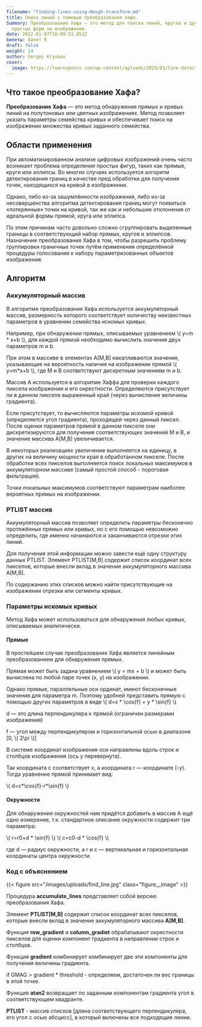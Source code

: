```yaml
---
filename: "finding-lines-using-Hough-transform.md"
title: Поиск линий с помощью преобразования Хафа.
Summary: Преобразование Хафа — это метод для поиска линий, кругов и других
  простых форм на изображении.
date: 2022-01-07T16:09:53.851Z
билеты: Билет 9
draft: false
weight: 14
author: Sergey Kryukov
cover:
  image: https://learnopencv.com/wp-content/uploads/2019/03/line-detection.jpg
---
```


## Что такое преобразование Хафа?

**Преобразование Хафа** — это метод обнаружения прямых и кривых линий на полутоновых или цветных изображениях.
Метод позволяет указать параметры семейства кривых и обеспечивает поиск на изображении множества кривых заданного семейства.

## Области применения 

При автоматизированном анализе цифровых изображений очень часто возникает проблема определения простых фигур, 
таких как прямые, круги или эллипсы. Во многих случаях используется алгоритм детектирования границ в качестве 
пред обработки для получения точек, находящихся на кривой в изображении. 

Однако, либо из-за зашумлённости изображения, либо из-за несовершенства алгоритма детектирования границ могут появиться 
«потерянные» точки на кривой, так же как и небольшие отклонения от идеальной формы прямой, круга или эллипса.

По этим причинам часто довольно сложно сгруппировать выделенные границы в соответствующий набор прямых, кругов и эллипсов. 
Назначение преобразования Хафа в том, чтобы разрешить проблему группировки граничных точек путём применения определённой 
процедуры голосования к набору параметризованных объектов изображения.

## Алгоритм

### Аккумуляторный массив

В алгоритме преобразования Хафа используется аккумуляторный массив, размерность которого соответствует 
количеству неизвестных параметров в уравнении семейства искомых кривых.

Например, при обнаружении прямых, описываемых уравнением \\( y=m * x+b \\), для каждой прямой необходимо вычислить значения 
двух параметров m и b. 

При этом в массиве в элементах A[M,B] накапливаются значения, указывающие на вероятность
наличия на изображении прямой \\( y=m*x+b \\), где M и B соответствуют дискретным значениям m и b.

Массив A используется в алгоритме Хаффа для проверки каждого пиксела изображения и его окрестности. 
Определяются присутствует ли в данном пикселе выраженный край (через вычисление величины градиента).

Если присутствует, то вычисляются параметры искомой кривой (определяется угол градиента), проходящей через данный пиксел. 
После оценки параметров прямой в данном пикселе они дискретизируются для получения соответствующих значений M и B, 
и значение массива A[M,B] увеличивается. 

В некоторых реализациях увеличение выполняется на единицу, в других на величину мощности края в 
обработанном пикселе. После обработки всех пикселов выполняется поиск локальных максимумов в 
аккумуляторном массиве (самый простой способ - пороговая фильтрация). 

Точки локальных максимумов соответствуют параметрам наиболее вероятных прямых на изображении. 

### PTLIST массив

Аккумуляторный массив позволяет определить параметры бесконечно протяжённых прямых или кривых, 
но с его помощью невозможно определить, где именно начинаются и заканчиваются отрезки этих линий. 

Для получения этой информации можно завести ещё одну структуру данных PTLIST. 
Элемент PTLIST[M,B] содержит список координат всех пикселов, которые внесли вклад в значение аккумуляторного 
массива A[M,B]. 

По содержанию этих списков можно найти присутствующие на изображении отрезки или сегменты кривых.

### Параметры искомых кривых

Метод Хафа может использоваться для обнаружения любых кривых, описываемых аналитически.


#### Прямые
В простейшем случае преобразование Хафа является линейным преобразованием для обнаружения прямых.

Прямая может быть задана уравнением \\( y = mx + b \\) и может быть вычислена по любой паре точек (x, y) на изображении.

Однако прямые, параллельные оси ординат, имеют бесконечные значения для параметра m.
Поэтому удобней представить прямую с помощью других параметров в виде \\( d=x * \cos{f} + y * \sin{f} \\)

d — это длина перпендикуляра к прямой (ограничен размерами изображения)

f — угол между перпендикуляром и горизонтальной осью в диапазоне [0, \\( 2\pi \\)]

В системе координат изображения оси направлены вдоль строк и столбцов изображения (ось y перевернута).

Так координата c соответствует x, а координата r — координате (-y). Тогда уравнение прямой принимает вид:

\\( d=c*\cos{f}-r*\sin{f} \\)

#### Окружности

Для обнаружения окружностей нам придётся добавить в массив A ещё одно измерение, 
т.к. стандартное описание окружности содержит три параметра:

\\( r=r0+d * \sin{f} \\)
\\( c=c0-d * \cos{f} \\)

где d — радиус окружности, а r и c — вертикальная и горизонтальная координаты центра окружности.

### Код с объяснением

{{< figure src="/images/uploads/find_line.jpg"
class="figure__image" >}}

Процедура **accumulate_lines** представляет собой версию преобразования Хафа.

Элемент **PTLIST\[M,B]** содержит список координат всех пикселов, которые внесли вклад в значение аккумуляторного массива **A\[M,B]**.

Функция **row_gradient** и **column_gradiet** обрабатывают окрестности пикселов для оценки компонент градиента в направлении строк и столбцов.

Функция **gradient** комбинирует комбинирует две эти компоненты для получения величины градиента.

if GMAG > gradient * threshold  - определяем, достаточен ли вес границы в этой точке.

Функция **atan2** возвращает по заданным компонентам градиента угол в соответствующем квадранте.

**PTLIST** - массив списков \[длина соответствующего перпендикуляра, его угол с осью абсцисс], в который включены все подходящие линии.
